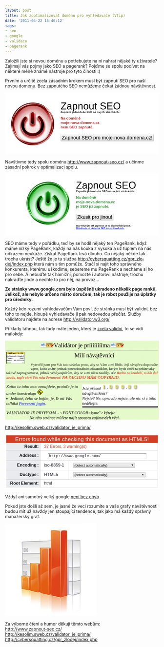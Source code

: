 ```yaml
---
layout: post
title: Jak zoptimalizovat doménu pro vyhledavače (Vtip)
date: '2011-04-22 15:46:12'
tags:
- seo
- google
- validace
- pagerank
---
```

Založili jste si novou doménu a potřebujete na ní nahrat nějaké ty uživatele? Zajímají vás pojmy jako SEO a pagerank? Pojďme se spolu podívat na některé méně známé nástroje pro tyto činosti :)

<p>Prvním a určitě zcela zásadním krokem musí být zapnutí SEO pro naší novou doménu. Bez zapnutého SEO nemůžeme čekat žádnou návštěvnost.</p>
<div><img src="/images/76.png" alt="vypnuté SEO" /></div>
<p>Navštivme tedy spolu doménu <a href="http://www.zapnout-seo.cz/">http://www.zapnout-seo.cz/</a> a učinme zásadní pokrok v optimalizaci spolu.</p>
<div><img src="/images/77.png" alt="zapnuté SEO" /></div>
<p>SEO máme tedy v pořádku, teď by se hodil nějaký ten PageRank, když máme nízký PageRank, každý na nás kouká z vysoka a už tuplem na nás odkazem neukáže. Získat PageRank trvá dlouho. Co nějaký někde tak trochu ukrást? Ještě že je tu služba <a href="http://cybersquatting.cz/gpr_zlodej/index.php">http://cybersqu­atting.cz/gpr_zlo­dej/index.php</a> která nám s tím pomůže. Stačí si najít toho správného konkurenta, kterému uškodíme, sebereme mu PageRank a necháme si ho pro sebe. A nebuďte tak hamižní, pomozte i autorovi nástroje, trochu nakraďte jinde a nechte to pro něj, na provoz…</p>
<p><strong>Ze stránky www.google.com bylo úspěšně ukradeno několik page ranků. Jelikož, ale nebylo určeno místo doručení, tak je robot použije na úplatky pro úředníky.</strong></p>
<p>Každý kdo rozumí vyhledavačům Vám poví, že stránka musí být validní, bez toho to nejde, hloupé vyhledavače ji pak nedovedou přečíst. Služby validátoru najdete na adrese <a href="http://validator.w3.org/">http://valida­tor.w3.org/</a></p>
<p>Příklady táhnou, tak tady máte jeden, který je <a href="http://validator.w3.org/check?uri=http%3A%2F%2Fkesolim.sweb.cz%2Fvalidator_je_prima%2F&charset=%28detect+automatically%29&doctype=Inline&group=0">zcela validní</a>, to se vidí málokdy:</p>

<div><img src="/images/78.png" alt="validator je prima" /></div>
<p><a href="http://kesolim.sweb.cz/validator_je_prima/">http://kesolim­.sweb.cz/vali­dator_je_prima/</a></p>

<div><img src="/images/79.png" alt="google nevalidní web" /></div>
<p>Vždyť ani samotný velký google <a href="http://validator.w3.org/check?uri=www.google.com&charset=%28detect+automatically%29&doctype=Inline&group=0">není bez chyb</a></p>
<p>Pokud jste došli až sem, je jasné že veci rozumíte a vaše grafy návštěvnosti budou mít už navždy jen stoupající tendence, tak jako má každý správný manažerský graf.</p>
<div><img src="/images/80.jpg" alt="rostoucí graf" /></div>
<p>Za výborné čtení a humor děkuji těmto webům: <br /><a href="http://www.zapnout-seo.cz/">http://www.zapnout-seo.cz/</a> <br /><a href="http://kesolim.sweb.cz/validator_je_prima/">http://kesolim­.sweb.cz/vali­dator_je_prima/</a> <br /><a href="http://cybersquatting.cz/gpr_zlodej/index.php">http://cybersqu­atting.cz/gpr_zlo­dej/index.php</a></p>
